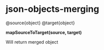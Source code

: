 # json-objects-merging


@source{object}
@target{object}


**mapSourceToTarget(source, target)**


Will return merged object